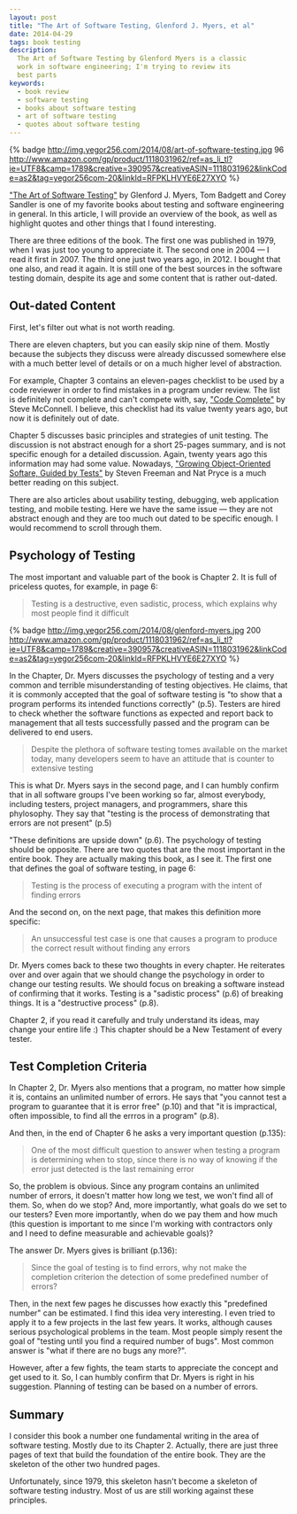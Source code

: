 ```yaml
---
layout: post
title: "The Art of Software Testing, Glenford J. Myers, et al"
date: 2014-04-29
tags: book testing
description:
  The Art of Software Testing by Glenford Myers is a classic
  work in software engineering; I'm trying to review its
  best parts
keywords:
  - book review
  - software testing
  - books about software testing
  - art of software testing
  - quotes about software testing
---
```


{% badge http://img.yegor256.com/2014/08/art-of-software-testing.jpg 96 http://www.amazon.com/gp/product/1118031962/ref=as_li_tl?ie=UTF8&camp=1789&creative=390957&creativeASIN=1118031962&linkCode=as2&tag=yegor256com-20&linkId=RFPKLHVYE6E27XYO %}

["The Art of Software Testing"](http://www.amazon.com/gp/product/1118031962/ref=as_li_tl?ie=UTF8&camp=1789&creative=390957&creativeASIN=1118031962&linkCode=as2&tag=yegor256com-20&linkId=RFPKLHVYE6E27XYO)
by Glenford J. Myers, Tom Badgett and Corey Sandler is one of
my favorite books about testing and software engineering in
general. In this article, I will provide an overview of
the book, as well as highlight quotes and other things that I found interesting.

There are three editions of the book. The first one was published
in 1979, when I was just too young to appreciate it. The second one in 2004 &mdash;
I read it first in 2007. The third one just two years ago, in 2012. I bought
that one also, and read it again. It is still one of the best sources in the software testing domain,
despite its age and some content that is rather out-dated.

## Out-dated Content

First, let's filter out what is not worth reading.

There are eleven chapters, but you can easily skip nine of them. Mostly
because the subjects they discuss were already discussed somewhere
else with a much better level of details or on a much higher level of
abstraction.

For example, Chapter 3 contains an eleven-pages checklist to be used
by a code reviewer in order to find mistakes in a program under review.
The list is definitely not complete and can't compete with, say,
["Code Complete"](http://www.amazon.com/gp/product/0735619670/ref=as_li_tl?ie=UTF8&camp=1789&creative=390957&creativeASIN=0735619670&linkCode=as2&tag=yegor256com-20&linkId=2H4TSJALESCE7Z7I) by Steve McConnell.
I believe, this checklist
had its value twenty years ago, but now it is definitely out of date.

Chapter 5 discusses basic principles and strategies of unit testing.
The discussion is not abstract enough for a short 25-pages summary,
and is not specific enough for a detailed discussion. Again, twenty
years ago this information may had some value. Nowadays,
["Growing Object-Oriented Softare, Guided by Tests"](http://www.amazon.com/gp/product/0321503627/ref=as_li_tl?ie=UTF8&camp=1789&creative=390957&creativeASIN=0321503627&linkCode=as2&tag=yegor256com-20&linkId=OW3LHYHVBT2G7ZWF) by Steven Freeman and Nat Pryce
is a much better reading on this subject.

There are also articles about usability testing, debugging,
web application testing, and mobile testing. Here we have the same
issue &mdash; they are not abstract enough and they are too much
out dated to be specific enough. I would recommend to scroll through
them.

## Psychology of Testing

The most important and valuable part of the book is Chapter 2. It is
full of priceless quotes, for example, in page 6:

> Testing is a destructive, even sadistic, process, which explains why most people find it difficult

{% badge http://img.yegor256.com/2014/08/glenford-myers.jpg 200 http://www.amazon.com/gp/product/1118031962/ref=as_li_tl?ie=UTF8&camp=1789&creative=390957&creativeASIN=1118031962&linkCode=as2&tag=yegor256com-20&linkId=RFPKLHVYE6E27XYO %}

In the Chapter, Dr. Myers discusses the psychology of testing and a very common and terrible
misunderstanding of testing objectives. He claims, that it is commonly accepted that
the goal of software testing is "to show that a program performs its intended functions correctly" (p.5).
Testers are hired to check whether the software functions
as expected and report back to management that all tests successfully passed
and the program can be delivered to end users.

> Despite the plethora of software testing tomes available on the market today,
many developers seem to have an attitude that is counter to extensive testing

This is what Dr. Myers says in the second page, and I can humbly confirm
that in all software groups I've been working so far,
almost everybody, including testers, project managers, and programmers, share this phylosophy.
They say that "testing is the process of demonstrating
that errors are not present" (p.5)

"These definitions are upside down" (p.6). The psychology of testing
should be opposite. There are two quotes that are the most important
in the entire book. They are actually making this book, as I see it. The first
one that defines the goal of software testing, in page 6:

> Testing is the process of executing a program with the intent of finding errors

And the second on, on the next page, that makes this definition
more specific:

> An unsuccessful test case is one that causes a program to produce the
correct result without finding any errors

Dr. Myers comes back to these two thoughts in every chapter. He reiterates
over and over again that we should change the psychology in order to change
our testing results. We should focus on breaking a software instead of confirming
that it works. Testing is a "sadistic process" (p.6) of breaking things. It is a
"destructive process" (p.8).

Chapter 2, if you read it carefully and truly understand its
ideas, may change your entire life :) This chapter should be a New Testament of
every tester.

## Test Completion Criteria

In Chapter 2, Dr. Myers also mentions that a program, no matter how simple
it is, contains an unlimited number of errors. He says that "you cannot test
a program to guarantee that it is error free" (p.10) and that "it is
impractical, often impossible, to find all the errros in a program" (p.8).

And then, in the end of Chapter 6 he asks a very important question (p.135):

> One of the most difficult question to answer when testing a program
is determining when to stop, since there is no way of knowing if the
error just detected is the last remaining error

So, the problem is obvious. Since any program contains an unlimited
number of errors, it doesn't matter how long we test, we won't find
all of them. So, when do we stop? And, more importantly, what
goals do we set to our testers? Even more importantly, when do
we pay them and how much (this question is important to me since
I'm working with contractors only and I need to define measurable
and achievable goals)?

The answer Dr. Myers gives is brilliant (p.136):

> Since the goal of testing is to find errors, why not make the completion
criterion the detection of some predefined number of errors?

Then, in the next few pages he discusses how exactly this "predefined
number" can be estimated. I find this idea very interesting. I even
tried to apply it to a few projects in the last few years. It works,
although causes serious psychological problems in the team. Most people
simply resent the goal of "testing until you find a required number of bugs".
Most common answer is "what if there are no bugs any more?".

However, after a few fights, the team starts to appreciate the concept
and get used to it. So, I can humbly confirm that Dr. Myers is right in his suggestion.
Planning of testing can be based on a number of errors.

## Summary

I consider this book a number one fundamental writing in the area
of software testing. Mostly due to its Chapter 2. Actually, there are
just three pages of text that build the foundation of the entire book. They
are the skeleton of the other two hundred pages.

Unfortunately, since 1979, this skeleton hasn't become a skeleton of
software testing industry. Most of us are still working against
these principles.
